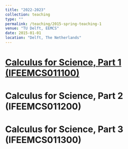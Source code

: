 ```yaml
---
title: "2022-2023"
collection: teaching
type: ""
permalink: /teaching/2015-spring-teaching-1
venue: "TU Delft, EEMCS"
date: 2015-01-01
location: "Delft, The Netherlands"
---
```


<a href ="https://studiegids.tudelft.nl/a101_displayCourse.do?course_id=61816" >Calculus for Science, Part 1 (IFEEMCS011100) </a>
======


Calculus for Science, Part 2 (IFEEMCS011200)
======

Calculus for Science, Part 3 (IFEEMCS011300)
======
